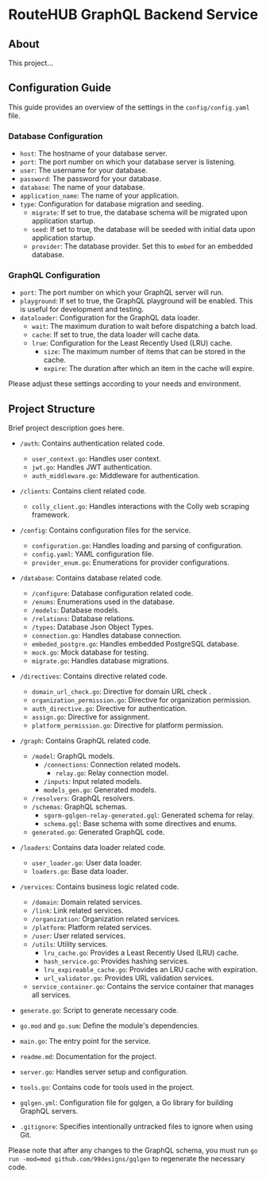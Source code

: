 # RouteHUB GraphQL Backend Service

## About
This project...

## Configuration Guide

This guide provides an overview of the settings in the `config/config.yaml` file.

### Database Configuration

- `host`: The hostname of your database server.
- `port`: The port number on which your database server is listening.
- `user`: The username for your database.
- `password`: The password for your database.
- `database`: The name of your database.
- `application_name`: The name of your application.
- `type`: Configuration for database migration and seeding.
  - `migrate`: If set to true, the database schema will be migrated upon application startup.
  - `seed`: If set to true, the database will be seeded with initial data upon application startup.
  - `provider`: The database provider. Set this to `embed` for an embedded database.

### GraphQL Configuration

- `port`: The port number on which your GraphQL server will run.
- `playground`: If set to true, the GraphQL playground will be enabled. This is useful for development and testing.
- `dataloader`: Configuration for the GraphQL data loader.
  - `wait`: The maximum duration to wait before dispatching a batch load.
  - `cache`: If set to true, the data loader will cache data.
  - `lrue`: Configuration for the Least Recently Used (LRU) cache.
    - `size`: The maximum number of items that can be stored in the cache.
    - `expire`: The duration after which an item in the cache will expire.

Please adjust these settings according to your needs and environment.

## Project Structure

Brief project description goes here.

- `/auth`: Contains authentication related code.
  - `user_context.go`: Handles user context.
  - `jwt.go`: Handles JWT authentication.
  - `auth_middleware.go`: Middleware for authentication.

- `/clients`: Contains client related code.
  - `colly_client.go`: Handles interactions with the Colly web scraping framework.

- `/config`: Contains configuration files for the service.
  - `configuration.go`: Handles loading and parsing of configuration.
  - `config.yaml`: YAML configuration file.
  - `provider_enum.go`: Enumerations for provider configurations.

- `/database`: Contains database related code.
  - `/configure`: Database configuration related code.
  - `/enums`: Enumerations used in the database.
  - `/models`: Database models.
  - `/relations`: Database relations.
  - `/types`: Database Json Object Types.
  - `connection.go`: Handles database connection.
  - `embeded_postgre.go`: Handles embedded PostgreSQL database.
  - `mock.go`: Mock database for testing.
  - `migrate.go`: Handles database migrations.

- `/directives`: Contains directive related code.
  - `domain_url_check.go`: Directive for domain URL check .
  - `organization_permission.go`: Directive for organization permission.
  - `auth_directive.go`: Directive for authentication.
  - `assign.go`: Directive for assignment.
  - `platform_permission.go`: Directive for platform permission.

- `/graph`: Contains GraphQL related code.
  - `/model`: GraphQL models.
    - `/connections`: Connection related models.
      - `relay.go`: Relay connection model.
    - `/inputs`: Input related models.
    - `models_gen.go`: Generated models.
  - `/resolvers`: GraphQL resolvers.
  - `/schemas`: GraphQL schemas.
    - `sgorm-gqlgen-relay-generated.gql`: Generated schema for relay.
    - `schema.gql`: Base schema with some directives and enums.
  - `generated.go`: Generated GraphQL code.
- `/loaders`: Contains data loader related code.
  - `user_loader.go`: User data loader.
  - `loaders.go`: Base data loader.
- `/services`: Contains business logic related code.
  - `/domain`: Domain related services.
  - `/link`: Link related services.
  - `/organization`: Organization related services.
  - `/platform`: Platform related services.
  - `/user`: User related services.
  - `/utils`: Utility services.
    - `lru_cache.go`: Provides a Least Recently Used (LRU) cache.
    - `hash_service.go`: Provides hashing services.
    - `lru_expireable_cache.go`: Provides an LRU cache with expiration.
    - `url_validator.go`: Provides URL validation services.
  - `service_container.go`: Contains the service container that manages all services.

- `generate.go`: Script to generate necessary code.
- `go.mod` and `go.sum`: Define the module's dependencies.
- `main.go`: The entry point for the service.
- `readme.md`: Documentation for the project.
- `server.go`: Handles server setup and configuration.
- `tools.go`: Contains code for tools used in the project.
- `gqlgen.yml`: Configuration file for gqlgen, a Go library for building GraphQL servers.
- `.gitignore`: Specifies intentionally untracked files to ignore when using Git.

Please note that after any changes to the GraphQL schema, you must run `go run -mod=mod github.com/99designs/gqlgen` to regenerate the necessary code.
